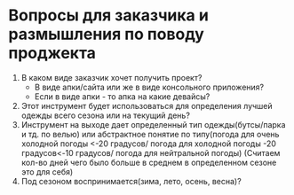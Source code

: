 # Вопросы для заказчика и размышления по поводу проджекта
1. В каком виде заказчик хочет получить проект? 
	- В виде апки/сайта или же в виде консольного приложения?
	- Если в виде апки - то апка на какие девайсы?
2. Этот инструмент будет использоваться для определения лучшей одежды всего сезона или на текущий день?
3. Инструмент на выходе дает определенный тип одежды(бутсы/парка и тд. по велью) или абстрактное понятие по типу(погода для очень холодной погоды <-20 градусов/ погода для холодной погоды -20 градусов<-10 градусов/ погода для нейтральной погоды) 
(Считаем кол-во дней чего было больше в среднем в определенном сезоне это для себя)
4. Под сезоном воспринимается(зима, лето, осень, весна)?

